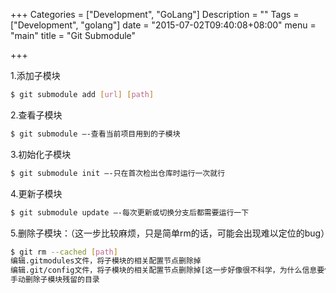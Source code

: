 +++
Categories = ["Development", "GoLang"]
Description = ""
Tags = ["Development", "golang"]
date = "2015-07-02T09:40:08+08:00"
menu = "main"
title = "Git Submodule"

+++

1.添加子模块

``` sh
$ git submodule add [url] [path]
```

2.查看子模块

``` sh
$ git submodule —-查看当前项目用到的子模块
```

3.初始化子模块

``` sh
$ git submodule init —-只在首次检出仓库时运行一次就行
```

4.更新子模块

``` sh
$ git submodule update —-每次更新或切换分支后都需要运行一下
```

5.删除子模块：（这一步比较麻烦，只是简单rm的话，可能会出现难以定位的bug）

``` sh
$ git rm --cached [path]
编辑.gitmodules文件，将子模块的相关配置节点删除掉
编辑.git/config文件，将子模块的相关配置节点删除掉[这一步好像很不科学，为什么信息要保存两份？]
手动删除子模块残留的目录
```
